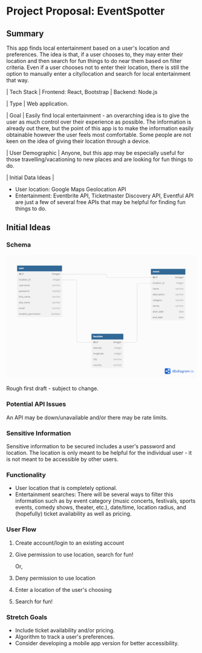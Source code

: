 # Project Proposal: EventSpotter

## Summary

This app finds local entertainment based on a user's location and preferences. The idea is that, if a user chooses to, they may enter their location and then search for fun things to do near them based on filter criteria. Even if a user chooses not to enter their location, there is still the option to manually enter a city/location and search for local entertainment that way. 

| Tech Stack | 
Frontend: React, Bootstrap |
Backend: Node.js

| Type | 
Web application.

| Goal | 
Easily find local entertainment - an overarching idea is to give the user as much control over their experience as possible. The information is already out there, but the point of this app is to make the information easily obtainable however the user feels most comfortable. Some people are not keen on the idea of giving their location through a device.

| User Demographic | 
Anyone, but this app may be especially useful for those travelling/vacationing to new places and are looking for fun things to do.

| Initial Data Ideas | 
- User location: Google Maps Geolocation API
- Entertainment: Eventbrite API, Ticketmaster Discovery API, Eventful API are just a few of several free APIs that may be helpful for finding fun things to do.

## Initial Ideas

### Schema

![Schema Diagram](schema.png)

Rough first draft - subject to change. 

### Potential API Issues 
An API may be down/unavailable and/or there may be rate limits.

### Sensitive Information 
Sensitive information to be secured includes a user's password and location. The location is only meant to be helpful for the individual user - it is not meant to be accessible by other users.

### Functionality 
- User location that is completely optional.
- Entertainment searches: There will be several ways to filter this information such as by event category (music concerts, festivals, sports events, comedy shows, theater, etc.), date/time, location radius, and (hopefully) ticket availability as well as pricing.

### User Flow 
1. Create account/login to an existing account
2. Give permission to use location, search for fun! 
   
   Or, 
   
3. Deny permission to use location
4. Enter a location of the user's choosing
5. Search for fun! 

### Stretch Goals 
- Include ticket availability and/or pricing.
- Algorithm to track a user's preferences.
- Consider developing a mobile app version for better accessibility.